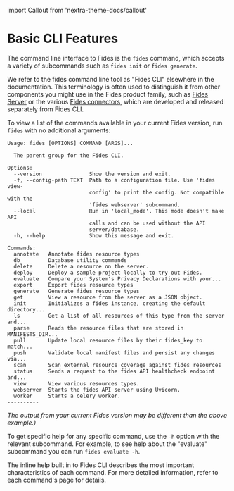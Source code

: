 import Callout from 'nextra-theme-docs/callout'

# Basic CLI Features
The command line interface to Fides is the ```fides``` command, which accepts a variety of subcommands such as ```fides init``` or ```fides generate```.

We refer to the fides command line tool as "Fides CLI" elsewhere in the documentation. This terminology is often used to distinguish it from other components you might use in the Fides product family, such as [Fides Server](#LINK) or the various [Fides connectors](#LINK), which are developed and released separately from Fides CLI.

To view a list of the commands available in your current Fides version, run ```fides``` with no additional arguments:

```shell filename="Command Line" copy
Usage: fides [OPTIONS] COMMAND [ARGS]...

  The parent group for the Fides CLI.

Options:
  --version               Show the version and exit.
  -f, --config-path TEXT  Path to a configuration file. Use 'fides view-
                          config' to print the config. Not compatible with the
                          'fides webserver' subcommand.
  --local                 Run in 'local_mode'. This mode doesn't make API
                          calls and can be used without the API
                          server/database.
  -h, --help              Show this message and exit.

Commands:
  annotate   Annotate fides resource types
  db         Database utility commands
  delete     Delete a resource on the server.
  deploy     Deploy a sample project locally to try out Fides.
  evaluate   Compare your System's Privacy Declarations with your...
  export     Export fides resource types
  generate   Generate fides resource types
  get        View a resource from the server as a JSON object.
  init       Initializes a fides instance, creating the default directory...
  ls         Get a list of all resources of this type from the server and...
  parse      Reads the resource files that are stored in MANIFESTS_DIR...
  pull       Update local resource files by their fides_key to match...
  push       Validate local manifest files and persist any changes via...
  scan       Scan external resource coverage against fides resources
  status     Sends a request to the fides API healthcheck endpoint and...
  view       View various resources types.
  webserver  Starts the fides API server using Uvicorn.
  worker     Starts a celery worker.
----------
```

*The output from your current Fides version may be different than the above example.)*

To get specific help for any specific command, use the ```-h``` option with the relevant subcommand. For example, to see help about the "evaluate" subcommand you can run ```fides evaluate -h```.

The inline help built in to Fides CLI describes the most important characteristics of each command. For more detailed information, refer to each command's page for details.